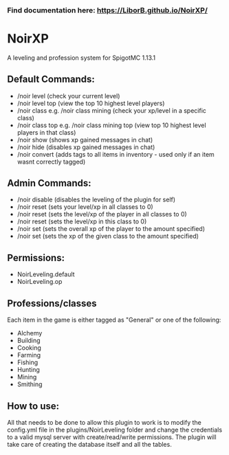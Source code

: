 ### Find documentation here: https://LiborB.github.io/NoirXP/

# NoirXP
A leveling and profession system for SpigotMC 1.13.1

## Default Commands:

- /noir level (check your current level)
- /noir level top (view the top 10 highest level players)
- /noir class <class> e.g. /noir class mining (check your xp/level in a specific class)
- /noir class <class> top e.g. /noir class mining top (view top 10 highest level players in that class)
- /noir show (shows xp gained messages in chat)
- /noir hide (disables xp gained messages in chat)
- /noir convert (adds tags to all items in inventory - used only if an item wasnt correctly tagged)

## Admin Commands:

- /noir disable (disables the leveling of the plugin for self)
- /noir reset (sets your level/xp in all classes to 0)
- /noir reset <player> (sets the level/xp of the player in all classes to 0)
- /noir reset <player> <class> (sets the level/xp in this class to 0)
- /noir set <player> <amount> (sets the overall xp of the player to the amount specified)
- /noir set <player> <amount> <class> (sets the xp of the given class to the amount specified)
  
## Permissions:
- NoirLeveling.default
- NoirLeveling.op

## Professions/classes
Each item in the game is either tagged as "General" or one of the following:
- Alchemy
- Building
- Cooking
- Farming
- Fishing
- Hunting
- Mining
- Smithing

## How to use:
All that needs to be done to allow this plugin to work is to modify the config.yml file in the plugins/NoirLeveling folder and change the credentials to a valid mysql server with create/read/write permissions. The plugin will take care of creating the database itself and all the tables.
